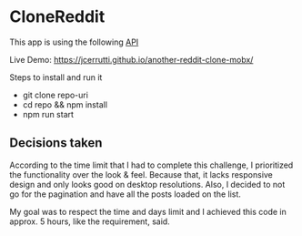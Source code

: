 # CloneReddit

This app is using the following
<a href="https://github.com/jcerrutti/another-reddit-rest-api" target="_blank">API</a>

Live Demo: https://jcerrutti.github.io/another-reddit-clone-mobx/

Steps to install and run it

- git clone repo-uri
- cd repo && npm install
- npm run start

## Decisions taken

According to the time limit that I had to complete this challenge, I prioritized the functionality over the look & feel. Because that, it lacks responsive design and only looks good on desktop resolutions.
Also, I decided to not go for the pagination and have all the posts loaded on the list.

My goal was to respect the time and days limit and I achieved this code in approx. 5 hours, like the requirement, said.
